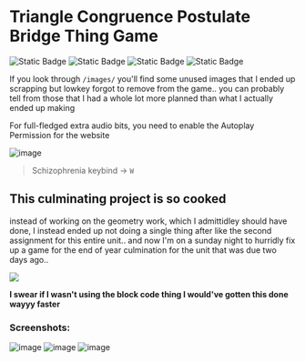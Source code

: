 # Triangle Congruence Postulate Bridge Thing Game
![Static Badge](https://img.shields.io/badge/Maintenance%20-%20Never%20-Red?color=red)
![Static Badge](https://img.shields.io/badge/Standing%20-%20I%20Hated%20Making%20This%20-Red?color=red)
![Static Badge](https://img.shields.io/badge/Self%20Hosting%20-%20Available%20but%20please%20just%20let%20it%20die%20-Orange?color=orange)
![Static Badge](https://img.shields.io/badge/License%20-%20NONE%2FOPEN%20SOURCE-%20?color=grey)

If you look through `/images/` you'll find some unused images that I ended up scrapping but lowkey forgot to remove from the game.. you can probably tell from those that I had a whole lot more planned than what I actually ended up making

For full-fledged extra audio bits, you need to enable the Autoplay Permission for the website

![image](https://github.com/user-attachments/assets/7c40a5aa-f5d1-4386-8eb7-3b01394800c0)



> Schizophrenia keybind -> `W`


## This culminating project is so cooked
instead of working on the geometry work, which I admittidley should have done, I instead ended up not doing a single thing after like the second assignment for this entire unit.. and now I'm on a sunday night to hurridly fix up a game for the end of year culmination for the unit that was due two days ago.. 

![](https://media2.giphy.com/media/v1.Y2lkPTc5MGI3NjExaGIwMDVqdWl1d2IxYnVudW90NG04dnc2NjZ1Yzd3NnRzOW4zM2tlNCZlcD12MV9pbnRlcm5hbF9naWZfYnlfaWQmY3Q9Zw/wr7oA0rSjnWuiLJOY5/giphy.gif)

**I swear if I wasn't using the block code thing I would've gotten this done wayyy faster**


### Screenshots: 
![image](https://github.com/user-attachments/assets/b6605d12-fb66-486a-9a7e-37e8440fe6bc)
![image](https://github.com/user-attachments/assets/fd6d90e6-9355-4796-ba53-4a6ef62a5abd)
![image](https://github.com/user-attachments/assets/548bd92c-155c-40d6-b4b6-511741aa3277)
